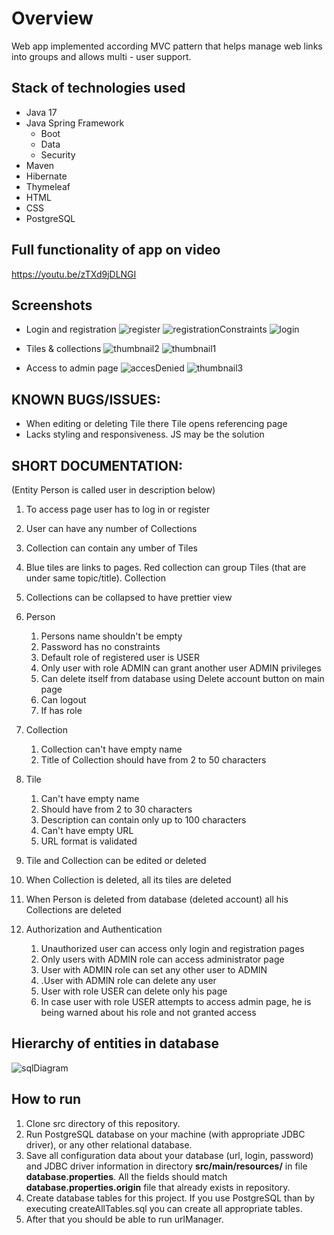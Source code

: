 # Overview

Web app implemented according MVC pattern that helps manage web links into groups and allows multi - user support.

## Stack of technologies used

- Java 17
- Java Spring Framework
    - Boot
    - Data
    - Security
- Maven
- Hibernate
- Thymeleaf
- HTML
- CSS
- PostgreSQL

## Full functionality of app on video

https://youtu.be/zTXd9jDLNGI

## Screenshots

- Login and registration
![register](https://user-images.githubusercontent.com/66835270/189213455-59a2f72d-12ee-4049-b2d5-ebf2db357648.png)
![registrationConstraints](https://user-images.githubusercontent.com/66835270/189213464-44078b71-0ae6-4844-9eb4-e4a6629ac971.png)
![login](https://user-images.githubusercontent.com/66835270/189213433-bb3c39f7-cf79-4d6b-8b40-e41891dbdbea.png)

- Tiles & collections
![thumbnail2](https://user-images.githubusercontent.com/66835270/186597481-761baa52-520e-4288-9d6a-d7c1854e0d6d.png)
![thumbnail1](https://user-images.githubusercontent.com/66835270/186597482-8da758b4-465f-4877-84ab-8c4ca7bb37ac.png)

- Access to admin page
![accesDenied](https://user-images.githubusercontent.com/66835270/189213899-457352c2-6803-401e-9ed8-158a917f4aad.png)
![thumbnail3](https://user-images.githubusercontent.com/66835270/186597477-3a867345-50bd-4209-8605-94cf4632bac3.png)

## KNOWN BUGS/ISSUES:
-  When editing or deleting Tile there Tile opens referencing page
-  Lacks styling and responsiveness. JS may be the solution

## SHORT DOCUMENTATION:

(Entity Person is called user in description below)
1. To access page user has to log in or register
2. User can have any number of Collections
3. Collection can contain any umber of Tiles
4.  Blue tiles are links to pages. Red collection can group Tiles (that are under same topic/title). Collection
5. Collections can be collapsed to have prettier view

6. Person
    1. Persons name shouldn't be empty
    2. Password has no constraints
    3. Default role of registered user is USER
    4. Only user with role ADMIN can grant another user ADMIN privileges
    5. Can delete itself from database using Delete account button on main page
    6. Can logout
    7. If has role

7. Collection
    1. Collection can't have empty name
    2. Title of Collection should have from 2 to 50 characters

8. Tile
    1. Can't have empty name
    2. Should have from 2 to 30 characters
    3. Description can contain only up to 100 characters
    4. Can't have empty URL
    5. URL format is validated

9. Tile and Collection can be edited or deleted

10. When Collection is deleted, all its tiles are deleted
12. When Person is deleted from database (deleted account) all his Collections are deleted

11. Authorization and Authentication
    1. Unauthorized user can access only login and registration pages
    2. Only users with ADMIN role can access administrator page
    3. User with ADMIN role can set any other user to ADMIN
    4. .User with ADMIN role can delete any user
    5. User with role USER can delete only his page
    6. In case user with role USER attempts to access admin page, he is being warned about his role and not granted access

## Hierarchy of entities in database

![sqlDiagram](https://user-images.githubusercontent.com/66835270/186601545-408cd125-6155-41a5-a46f-58806dbe78a9.png)

## How to run

1. Clone src directory of this repository.
2. Run PostgreSQL database on your machine (with appropriate JDBC driver), or any other relational database.
3. Save all configuration data about your database (url, login, password) and JDBC driver information in directory **src/main/resources/** in file **database.properties**. All the fields should match **database.properties.origin** file that already exists in repository. 
4. Create database tables for this project. If you use PostgreSQL than by executing createAllTables.sql you can create all appropriate tables.
5. After that you should be able to run urlManager.

